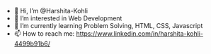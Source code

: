 - 👋 Hi, I’m @Harshita-Kohli
- 👀 I’m interested in Web Development
- 🌱 I’m currently learning Problem Solving, HTML, CSS, Javascript
- 📫 How to reach me: https://www.linkedin.com/in/harshita-kohli-4499b91b6/ 


<!---
Harshita-Kohli/Harshita-Kohli is a ✨ special ✨ repository because its `README.md` (this file) appears on your GitHub profile.
You can click the Preview link to take a look at your changes.
--->

